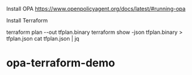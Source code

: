 Install OPA
https://www.openpolicyagent.org/docs/latest/#running-opa

Install Terraform

terraform plan --out tfplan.binary
terraform show -json tfplan.binary > tfplan.json
cat tfplan.json | jq
# opa-terraform-demo
